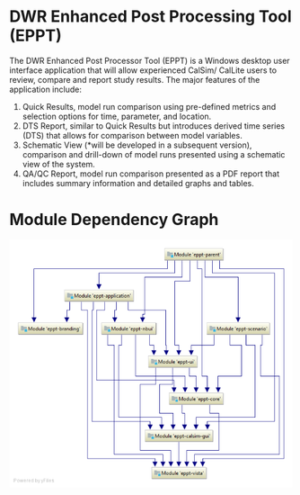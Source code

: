 # DWR Enhanced Post Processing Tool (EPPT)

The DWR Enhanced Post Processor Tool (EPPT) is a Windows desktop user interface application that will allow experienced CalSim/ CalLite users to review, compare and report study results. The major features of the application include:
1.	Quick Results, model run comparison using pre-defined metrics and selection options for time, parameter, and location. 
2.	DTS Report, similar to Quick Results but introduces derived time series (DTS) that allows for comparison between model variables.
3.	Schematic View (*will be developed in a subsequent version), comparison and drill-down of model runs presented using a schematic view of the system.
4.	QA/QC Report, model run comparison presented as a PDF report that includes summary information and detailed graphs and tables.

# Module Dependency Graph

![Dependency Graph](https://github.com/CalSimCalLite/DWR-Enhanced-Post-Processing-Tool/blob/master/DependencyGraph.png)
